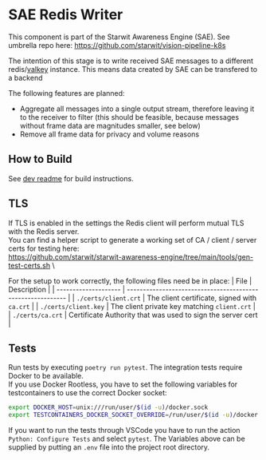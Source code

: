 # SAE Redis Writer

This component is part of the Starwit Awareness Engine (SAE). See umbrella repo here: https://github.com/starwit/vision-pipeline-k8s

The intention of this stage is to write received SAE messages to a different redis/[valkey](https://valkey.io/) instance. This means data created by SAE can be transfered to a backend 

The following features are planned:
- Aggregate all messages into a single output stream, therefore leaving it to the receiver to filter (this should be feasible, because messages without frame data are magnitudes smaller, see below)
- Remove all frame data for privacy and volume reasons

## How to Build

See [dev readme](doc/DEV_README.md) for build instructions.

## TLS
If TLS is enabled in the settings the Redis client will perform mutual TLS with the Redis server. \
You can find a helper script to generate a working set of CA / client / server certs for testing here: \
https://github.com/starwit/starwit-awareness-engine/tree/main/tools/gen-test-certs.sh \

For the setup to work correctly, the following files need be in place:
| File                 | Description                                                 |
| -------------------- | ----------------------------------------------------------- |
| `./certs/client.crt` | The client certificate, signed with `ca.crt`                |
| `./certs/client.key` | The client private key matching `client.crt`                |
| `./certs/ca.crt`     | Certificate Authority that was used to sign the server cert |

## Tests
Run tests by executing `poetry run pytest`. The integration tests require Docker to be available.\
If you use Docker Rootless, you have to set the following variables for testcontainers to use the correct Docker socket:
```bash
export DOCKER_HOST=unix:///run/user/$(id -u)/docker.sock
export TESTCONTAINERS_DOCKER_SOCKET_OVERRIDE=/run/user/$(id -u)/docker.sock
```

If you want to run the tests through VSCode you have to run the action `Python: Configure Tests` and select `pytest`. The Variables above can be supplied by putting an `.env` file into the project root directory.